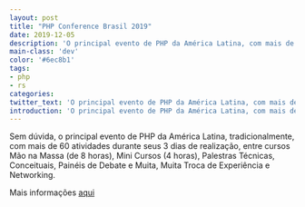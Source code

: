 ```yaml
---
layout: post
title: "PHP Conference Brasil 2019"
date: 2019-12-05
description: 'O principal evento de PHP da América Latina, com mais de 60 atividades durante seus 3 dias de realização.'
main-class: 'dev'
color: '#6ec8b1'
tags:
- php
- rs
categories:
twitter_text: 'O principal evento de PHP da América Latina, com mais de 60 atividades durante seus 3 dias de realização.'
introduction: 'O principal evento de PHP da América Latina, com mais de 60 atividades durante seus 3 dias de realização.'
---
```


Sem dúvida, o principal evento de PHP da América Latina, tradicionalmente, com mais de 60 atividades durante seus 3 dias de realização, entre cursos Mão na Massa (de 8 horas), Mini Cursos (4 horas), Palestras Técnicas, Conceituais, Painéis de Debate e Muita, Muita Troca de Experiência e Networking.
 

 Mais informações [aqui](https://www.eventbrite.com.br/e/php-conference-brasil-2019-registration-62219060886)
